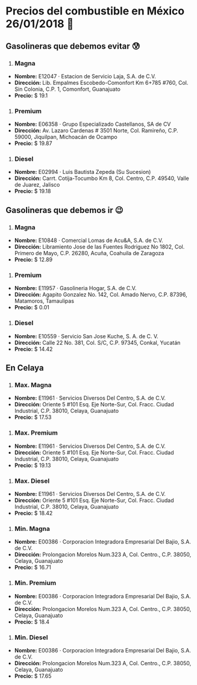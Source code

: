 # Precios del combustible en México 26/01/2018 :car:

## Gasolineras que debemos evitar :cold_sweat:
1. ### Magna
  * **Nombre:** E12047 · Estacion de Servicio Laja, S.A. de C.V.
  * **Dirección:** Lib. Empalmes Escobedo-Comonfort Km 6+785 #760, Col. Sin Colonia, C.P. 1, Comonfort, Guanajuato
  * **Precio:** $ 19.1

1. ### Premium
  * **Nombre:** E06358 · Grupo Especializado Castellanos, SA de CV
  * **Dirección:** Av. Lazaro Cardenas # 3501 Norte, Col. Ramireño, C.P. 59000, Jiquilpan, Michoacán de Ocampo
  * **Precio:** $ 19.87

1. ### Diesel
  * **Nombre:** E02994 · Luis Bautista Zepeda (Su Sucesion)
  * **Dirección:** Carrt. Cotija-Tocumbo Km 8, Col. Centro, C.P. 49540, Valle de Juarez, Jalisco
  * **Precio:** $ 19.18


## Gasolineras que debemos ir :wink:
1. ### Magna
  * **Nombre:** E10848 · Comercial Lomas de Acu&A, S.A. de C.V.
  * **Dirección:** Libramiento Jose de las Fuentes Rodriguez No 1802, Col. Primero de Mayo, C.P. 26280, Acuña, Coahuila de Zaragoza
  * **Precio:** $ 12.89

1. ### Premium
  * **Nombre:** E11957 · Gasolineria Hogar, S.A. de C.V.
  * **Dirección:** Agapito Gonzalez No. 142, Col. Amado Nervo, C.P. 87396, Matamoros, Tamaulipas
  * **Precio:** $ 0.01

1. ### Diesel
  * **Nombre:** E10559 · Servicio San Jose Kuche, S. A. de C. V.
  * **Dirección:** Calle 22 No. 381, Col. S/C, C.P. 97345, Conkal, Yucatán
  * **Precio:** $ 14.42


## En Celaya
1. ### Max. Magna
  * **Nombre:** E11961 · Servicios Diversos Del Centro, S.A. de C.V.
  * **Dirección:** Oriente 5 #101 Esq. Eje Norte-Sur, Col. Fracc. Ciudad Industrial, C.P. 38010, Celaya, Guanajuato
  * **Precio:** $ 17.53

1. ### Max. Premium
  * **Nombre:** E11961 · Servicios Diversos Del Centro, S.A. de C.V.
  * **Dirección:** Oriente 5 #101 Esq. Eje Norte-Sur, Col. Fracc. Ciudad Industrial, C.P. 38010, Celaya, Guanajuato
  * **Precio:** $ 19.13

1. ### Max. Diesel
  * **Nombre:** E11961 · Servicios Diversos Del Centro, S.A. de C.V.
  * **Dirección:** Oriente 5 #101 Esq. Eje Norte-Sur, Col. Fracc. Ciudad Industrial, C.P. 38010, Celaya, Guanajuato
  * **Precio:** $ 18.42

1. ### Min. Magna
  * **Nombre:** E00386 · Corporacion Integradora Empresarial Del Bajio, S.A. de C.V.
  * **Dirección:** Prolongacion Morelos Num.323 A, Col. Centro., C.P. 38050, Celaya, Guanajuato
  * **Precio:** $ 16.71

1. ### Min. Premium
  * **Nombre:** E00386 · Corporacion Integradora Empresarial Del Bajio, S.A. de C.V.
  * **Dirección:** Prolongacion Morelos Num.323 A, Col. Centro., C.P. 38050, Celaya, Guanajuato
  * **Precio:** $ 18.4

1. ### Min. Diesel
  * **Nombre:** E00386 · Corporacion Integradora Empresarial Del Bajio, S.A. de C.V.
  * **Dirección:** Prolongacion Morelos Num.323 A, Col. Centro., C.P. 38050, Celaya, Guanajuato
  * **Precio:** $ 17.65